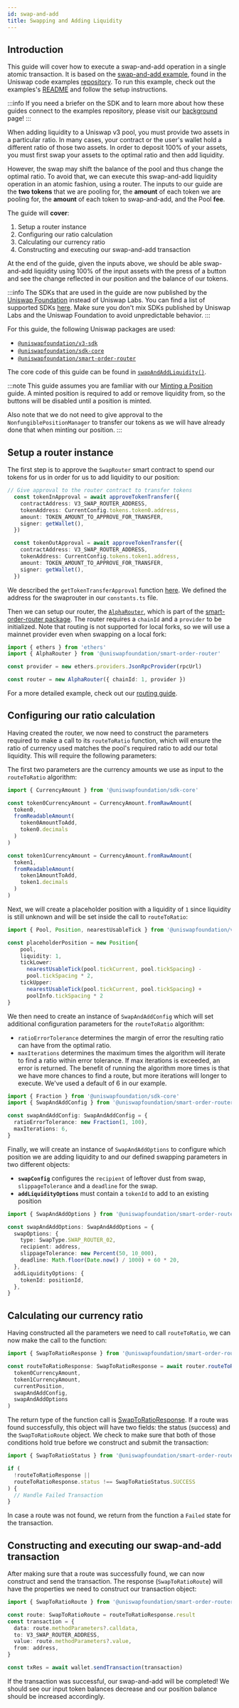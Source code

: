 ```yaml
---
id: swap-and-add
title: Swapping and Adding Liquidity
---
```


## Introduction

This guide will cover how to execute a swap-and-add operation in a single atomic transaction. It is based on the [swap-and-add example](https://github.com/Uniswap/examples/tree/main/v3-sdk/swap-and-add-liquidity), found in the Uniswap code examples [repository](https://github.com/Uniswap/examples). To run this example, check out the examples's [README](https://github.com/Uniswap/examples/tree/main/v3-sdk/swap-and-add-liquidity) and follow the setup instructions.

:::info
If you need a briefer on the SDK and to learn more about how these guides connect to the examples repository, please visit our [background](../01-background.md) page!
:::

When adding liquidity to a Uniswap v3 pool, you must provide two assets in a particular ratio. In many cases, your contract or the user's wallet hold a different ratio of those two assets. In order to deposit 100% of your assets, you must first swap your assets to the optimal ratio and then add liquidity.

However, the swap may shift the balance of the pool and thus change the optimal ratio. To avoid that, we can execute this swap-and-add liquidity operation in an atomic fashion, using a router. The inputs to our guide are the **two tokens** that we are pooling for, the **amount** of each token we are pooling for, the **amount** of each token to swap-and-add, and the Pool **fee**.

The guide will **cover**:

1. Setup a router instance
2. Configuring our ratio calculation
3. Calculating our currency ratio
4. Constructing and executing our swap-and-add transaction

At the end of the guide, given the inputs above, we should be able swap-and-add liquidity using 100% of the input assets with the press of a button and see the change reflected in our position and the balance of our tokens.

:::info
The SDKs that are used in the guide are now published by the [Uniswap Foundation](https://github.com/uniswapfoundation) instead of Uniswap Labs.
You can find a list of supported SDKs [here](https://www.npmjs.com/org/uniswapfoundation).
Make sure you don't mix SDKs published by Uniswap Labs and the Uniswap Foundation to avoid unpredictable behavior.
:::

For this guide, the following Uniswap packages are used:

- [`@uniswapfoundation/v3-sdk`](https://www.npmjs.com/package/@uniswapfoundation/v3-sdk)
- [`@uniswapfoundation/sdk-core`](https://www.npmjs.com/package/@uniswapfoundation/sdk-core)
- [`@uniswapfoundation/smart-order-router`](https://www.npmjs.com/package/@uniswapfoundation/smart-order-router)

The core code of this guide can be found in [`swapAndAddLiquidity()`](https://github.com/Uniswap/examples/blob/main/v3-sdk/swap-and-add-liquidity/src/libs/liquidity.ts#L48).

:::note
This guide assumes you are familiar with our [Minting a Position](./01-minting-position.md) guide. A minted position is required to add or remove liquidity from, so the buttons will be disabled until a position is minted.

Also note that we do not need to give approval to the `NonfungiblePositionManager` to transfer our tokens as we will have already done that when minting our position.
:::

## Setup a router instance

The first step is to approve the `SwapRouter` smart contract to spend our tokens for us in order for us to add liquidity to our position:

```typescript
// Give approval to the router contract to transfer tokens
  const tokenInApproval = await approveTokenTransfer({
    contractAddress: V3_SWAP_ROUTER_ADDRESS,
    tokenAddress: CurrentConfig.tokens.token0.address,
    amount: TOKEN_AMOUNT_TO_APPROVE_FOR_TRANSFER,
    signer: getWallet(),
  })

  const tokenOutApproval = await approveTokenTransfer({
    contractAddress: V3_SWAP_ROUTER_ADDRESS,
    tokenAddress: CurrentConfig.tokens.token1.address,
    amount: TOKEN_AMOUNT_TO_APPROVE_FOR_TRANSFER,
    signer: getWallet(),
  })
```

We described the `getTokenTransferApproval` function [here](./02-minting-position.md#giving-approval-to-transfer-our-tokens).
We defined the address for the swaprouter in our `constants.ts` file.

Then we can setup our router, the [`AlphaRouter`](https://github.com/Uniswap/smart-order-router/blob/97c1bb7cb64b22ebf3509acda8de60c0445cf250/src/routers/alpha-router/alpha-router.ts#L333), which is part of the [smart-order-router package](https://www.npmjs.com/package/@uniswapfoundation/smart-order-router). The router requires a `chainId` and a `provider` to be initialized. Note that routing is not supported for local forks, so we will use a mainnet provider even when swapping on a local fork:

```typescript
import { ethers } from 'ethers'
import { AlphaRouter } from '@uniswapfoundation/smart-order-router'

const provider = new ethers.providers.JsonRpcProvider(rpcUrl)

const router = new AlphaRouter({ chainId: 1, provider })
```

For a more detailed example, check out our [routing guide](../trading/03-routing.md).

## Configuring our ratio calculation

Having created the router, we now need to construct the parameters required to make a call to its `routeToRatio` function, which will ensure the ratio of currency used matches the pool's required ratio to add our total liquidity. This will require the following parameters:

The first two parameters are the currency amounts we use as input to the `routeToRatio` algorithm:

```typescript
import { CurrencyAmount } from '@uniswapfoundation/sdk-core'

const token0CurrencyAmount = CurrencyAmount.fromRawAmount(
  token0,
  fromReadableAmount(
    token0AmountToAdd,
    token0.decimals
  )
)

const token1CurrencyAmount = CurrencyAmount.fromRawAmount(
  token1,
  fromReadableAmount(
    token1AmountToAdd,
    token1.decimals
  )
)
```

Next, we will create a placeholder position with a liquidity of `1` since liquidity is still unknown and will be set inside the call to `routeToRatio`:

```typescript
import { Pool, Position, nearestUsableTick } from '@uniswapfoundation/v3-sdk'

const placeholderPosition = new Position{
    pool,
    liquidity: 1,
    tickLower:
      nearestUsableTick(pool.tickCurrent, pool.tickSpacing) -
      pool.tickSpacing * 2,
    tickUpper:
      nearestUsableTick(pool.tickCurrent, pool.tickSpacing) +
      poolInfo.tickSpacing * 2
}
```

We then need to create an instance of `SwapAndAddConfig` which will set additional configuration parameters for the `routeToRatio` algorithm:

- `ratioErrorTolerance` determines the margin of error the resulting ratio can have from the optimal ratio.
- `maxIterations` determines the maximum times the algorithm will iterate to find a ratio within error tolerance. If max iterations is exceeded, an error is returned. The benefit of running the algorithm more times is that we have more chances to find a route, but more iterations will longer to execute. We've used a default of 6 in our example.

```typescript
import { Fraction } from '@uniswapfoundation/sdk-core'
import { SwapAndAddConfig } from '@uniswapfoundation/smart-order-router'

const swapAndAddConfig: SwapAndAddConfig = {
  ratioErrorTolerance: new Fraction(1, 100),
  maxIterations: 6,
}
```

Finally, we will create an instance of `SwapAndAddOptions` to configure which position we are adding liquidity to and our defined swapping parameters in two different objects:

- **`swapConfig`** configures the `recipient` of leftover dust from swap, `slippageTolerance` and a `deadline` for the swap.
- **`addLiquidityOptions`** must contain a `tokenId` to add to an existing position

```typescript
import { SwapAndAddOptions } from '@uniswapfoundation/smart-order-router'

const swapAndAddOptions: SwapAndAddOptions = {
  swapOptions: {
    type: SwapType.SWAP_ROUTER_02,
    recipient: address,
    slippageTolerance: new Percent(50, 10_000),
    deadline: Math.floor(Date.now() / 1000) + 60 * 20,
  },
  addLiquidityOptions: {
    tokenId: positionId,
  },
}
```

## Calculating our currency ratio

Having constructed all the parameters we need to call `routeToRatio`, we can now make the call to the function:

```typescript
import { SwapToRatioResponse } from '@uniswapfoundation/smart-order-router'

const routeToRatioResponse: SwapToRatioResponse = await router.routeToRatio(
  token0CurrencyAmount,
  token1CurrencyAmount,
  currentPosition,
  swapAndAddConfig,
  swapAndAddOptions
)
```

The return type of the function call is [SwapToRatioResponse](https://github.com/Uniswap/smart-order-router/blob/97c1bb7cb64b22ebf3509acda8de60c0445cf250/src/routers/router.ts#L121). If a route was found successfully, this object will have two fields: the status (success) and the `SwapToRatioRoute` object. We check to make sure that both of those conditions hold true before we construct and submit the transaction:

```typescript
import { SwapToRatioStatus } from '@uniswapfoundation/smart-order-router'

if (
  !routeToRatioResponse ||
  routeToRatioResponse.status !== SwapToRatioStatus.SUCCESS
) {
  // Handle Failed Transaction
}
```

In case a route was not found, we return from the function a `Failed` state for the transaction.

## Constructing and executing our swap-and-add transaction

After making sure that a route was successfully found, we can now construct and send the transaction. The response (`SwapToRatioRoute`) will have the properties we need to construct our transaction object:

```typescript
import { SwapToRatioRoute } from '@uniswapfoundation/smart-order-router'

const route: SwapToRatioRoute = routeToRatioResponse.result
const transaction = {
  data: route.methodParameters?.calldata,
  to: V3_SWAP_ROUTER_ADDRESS,
  value: route.methodParameters?.value,
  from: address,
}

const txRes = await wallet.sendTransaction(transaction)
```

If the transaction was successful, our swap-and-add will be completed! We should see our input token balances decrease and our position balance should be increased accordingly.
